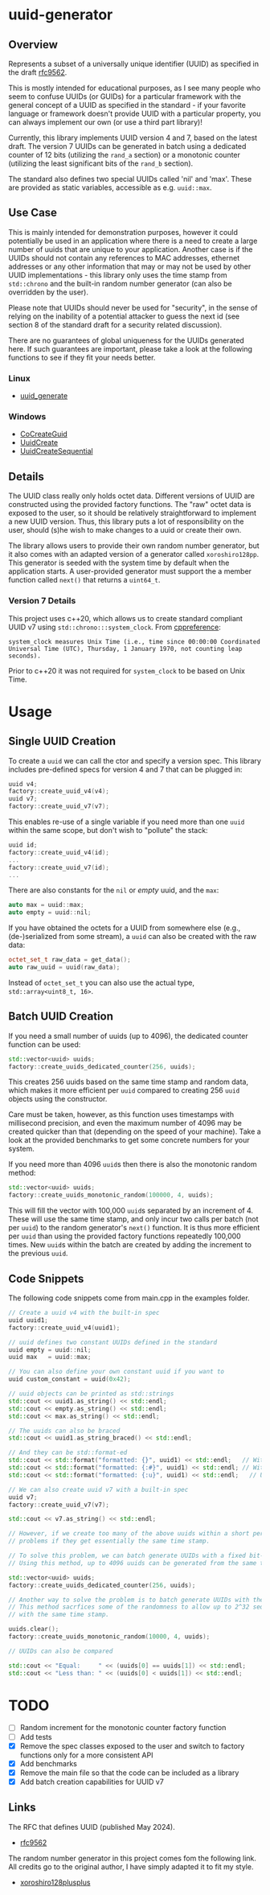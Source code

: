 # uuid-generator

## Overview

Represents a subset of a universally unique identifier (UUID) as specified in the draft [rfc9562](https://datatracker.ietf.org/doc/html/rfc9562#name-requirements-language).

This is mostly intended for educational purposes, as I see many people who seem to confuse UUIDs (or GUIDs) for a particular framework
with the general concept of a UUID as specified in the standard - if your favorite language or framework doesn't provide UUID with a particular property, you can always implement our own (or use a third part library)!

Currently, this library implements UUID version 4 and 7, based on the latest draft. The version 7 UUIDs can be generated in batch using a dedicated counter 
of 12 bits (utilizing the `rand_a` section) or a monotonic counter (utilizing the least significant bits of the `rand_b` section). 

The standard also defines two special UUIDs called 'nil' and 'max'. These are provided as static variables, accessible as e.g. `uuid::max`.

## Use Case

This is mainly intended for demonstration purposes, however it could potentially be used in an application where there is a need
to create a large number of uuids that are unique to your application. Another case is if the UUIDs should not contain any references to MAC addresses, ethernet addresses 
or any other information that may or may not be used by other UUID implementations - this library only uses the time stamp from `std::chrono` and the built-in
random number generator (can also be overridden by the user).

Please note that UUIDs should never be used for "security", in the sense of relying on the inability of a potential attacker to 
guess the next id (see section 8 of the standard draft for a security related discussion).

There are no guarantees of global uniqueness for the UUIDs generated here. If such guarantees are important, please take a look at the following functions 
to see if they fit your needs better.

### Linux

- [uuid_generate](https://www.man7.org/linux/man-pages/man3/uuid_generate.3.html)

### Windows

- [CoCreateGuid](https://learn.microsoft.com/en-us/windows/win32/api/combaseapi/nf-combaseapi-cocreateguid)
- [UuidCreate](https://learn.microsoft.com/en-us/windows/win32/api/rpcdce/nf-rpcdce-uuidcreate)
- [UuidCreateSequential](https://learn.microsoft.com/en-us/windows/win32/api/rpcdce/nf-rpcdce-uuidcreatesequential)

## Details

The UUID class really only holds octet data. Different versions of UUID are constructed using the provided factory functions.
The "raw" octet data is exposed to the user, so it should be relatively straightforward to implement a new UUID version. Thus,
this library puts a lot of responsibility on the user, should (s)he wish to make changes to a uuid or create their own.

The library allows users to provide their own random number generator, but it also comes with an adapted version of a generator called `xoroshiro128pp`. 
This generator is seeded with the system time by default when the application starts. A user-provided generator must support the
a member function called `next()` that returns a `uint64_t`.

### Version 7 Details

This project uses c++20, which allows us to create standard compliant UUID v7 using `std::chrono:::system_clock`. 
From [cppreference](https://en.cppreference.com/w/cpp/chrono/system_clock):

```
system_clock measures Unix Time (i.e., time since 00:00:00 Coordinated Universal Time (UTC), Thursday, 1 January 1970, not counting leap seconds).
```

Prior to c++20 it was not required for `system_clock` to be based on Unix Time.

# Usage

## Single UUID Creation

To create a `uuid` we can call the ctor and specify a version spec. This library includes pre-defined specs for version 4 and 7
that can be plugged in:

```c++
uuid v4;
factory::create_uuid_v4(v4);
uuid v7;
factory::create_uuid_v7(v7);
```

This enables re-use of a single variable if you need more than one `uuid` within the same scope, but don't wish to "pollute" the stack:

```c++
uuid id;
factory::create_uuid_v4(id);
...
factory::create_uuid_v7(id);
...
```

There are also constants for the `nil` or _empty_ uuid, and the `max`:

```c++
auto max = uuid::max;
auto empty = uuid::nil;
```

If you have obtained the octets for a UUID from somewhere else (e.g., (de-)serialized from some stream), a `uuid` can also be created with the raw data:

```c++
octet_set_t raw_data = get_data();
auto raw_uuid = uuid(raw_data);
```

Instead of `octet_set_t` you can also use the actual type, `std::array<uint8_t, 16>`.

## Batch UUID Creation

If you need a small number of uuids (up to 4096), the dedicated counter function can be used:

```c++
std::vector<uuid> uuids;
factory::create_uuids_dedicated_counter(256, uuids);
```

This creates 256 uuids based on the same time stamp and random data, which makes it more efficient per `uuid` compared 
to creating 256 `uuid` objects using the constructor.

Care must be taken, however, as this function uses timestamps with millisecond precision, and even the maximum number of 4096 
may be created quicker than that (depending on the speed of your machine). Take a look at the provided benchmarks to get some 
concrete numbers for your system.

If you need more than 4096 `uuid`s then there is also the monotonic random method:

```c++
std::vector<uuid> uuids;
factory::create_uuids_monotonic_random(100000, 4, uuids);
```

This will fill the vector with 100,000 `uuid`s separated by an increment of 4. These will use the same time stamp, and only
incur two calls per batch (not per `uuid`) to the random generator's `next()` function. It is thus more efficient per `uuid`
than using the provided factory functions repeatedly 100,000 times. New `uuid`s within the batch are created by adding the increment 
to the previous `uuid`.

## Code Snippets

The following code snippets come from main.cpp in the examples folder.

```c++
// Create a uuid v4 with the built-in spec
uuid uuid1;
factory::create_uuid_v4(uuid1);

// uuid defines two constant UUIDs defined in the standard
uuid empty = uuid::nil;
uuid max   = uuid::max;

// You can also define your own constant uuid if you want to
uuid custom_constant = uuid(0x42);

// uuid objects can be printed as std::strings
std::cout << uuid1.as_string() << std::endl;
std::cout << empty.as_string() << std::endl;
std::cout << max.as_string() << std::endl;

// The uuids can also be braced
std::cout << uuid1.as_string_braced() << std::endl;

// And they can be std::format-ed
std::cout << std::format("formatted: {}", uuid1) << std::endl;   // Without braces
std::cout << std::format("formatted: {:#}", uuid1) << std::endl; // With braces
std::cout << std::format("formatted: {:u}", uuid1) << std::endl;   // Upper case

// We can also create uuid v7 with a built-in spec
uuid v7;
factory::create_uuid_v7(v7);

std::cout << v7.as_string() << std::endl;

// However, if we create too many of the above uuids within a short period of time, we run into
// problems if they get essentially the same time stamp.

// To solve this problem, we can batch generate UUIDs with a fixed bit-length dedicated counter.
// Using this method, up to 4096 uuids can be generated from the same timestamp.

std::vector<uuid> uuids;
factory::create_uuids_dedicated_counter(256, uuids);

// Another way to solve the problem is to batch generate UUIDs with the monotonic random method.
// This method sacrfices some of the randomness to allow up to 2^32 sequential uuids to be created
// with the same time stamp.

uuids.clear();
factory::create_uuids_monotonic_random(10000, 4, uuids);

// UUIDs can also be compared

std::cout << "Equal:     " << (uuids[0] == uuids[1]) << std::endl;
std::cout << "Less than: " << (uuids[0] < uuids[1]) << std::endl;
```

# TODO

- [ ] Random increment for the monotonic counter factory function
- [ ] Add tests
- [x] Remove the spec classes exposed to the user and switch to factory functions only for a more consistent API
- [x] Add benchmarks
- [x] Remove the main file so that the code can be included as a library
- [x] Add batch creation capabilities for UUID v7

## Links

The RFC that defines UUID (published May 2024).

- [rfc9562](https://datatracker.ietf.org/doc/html/rfc9562#name-requirements-language)

The random number generator in this project comes fom the following link. All credits go to the original author, I 
have simply adapted it to fit my style.
- [xoroshiro128plusplus](https://xoroshiro.di.unimi.it/xoroshiro128plusplus.c)
